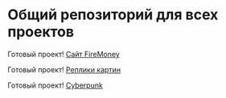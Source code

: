 ﻿# Общий репозиторий для всех проектов

Готовый проект! [Сайт FireMoney](https://artiom30.github.io/team-projects/fire-money/)

Готовый проект! [Реплики картин](https://artiom30.github.io/team-projects/replications-paintings/)

Готовый проект! [Cyberpunk](https://artiom30.github.io/team-projects/cyberpunk/)


